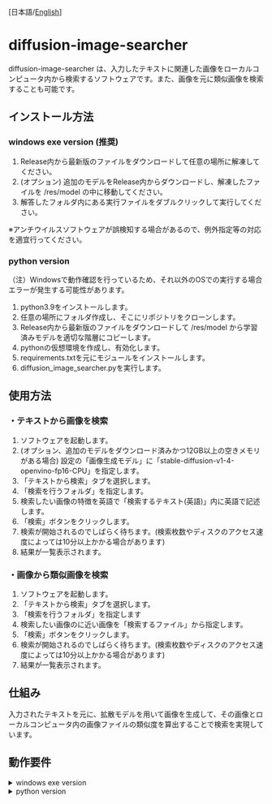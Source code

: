 [日本語/[English](https://github.com/kasys1422/diffusion-image-searcher/blob/main/README_EN.md)]
# diffusion-image-searcher

diffusion-image-searcher は、入力したテキストに関連した画像をローカルコンピュータ内から検索するソフトウェアです。また、画像を元に類似画像を検索することも可能です。

## インストール方法

### windows exe version (推奨)

1. Release内から最新版のファイルをダウンロードして任意の場所に解凍してください。
2. (オプション) 追加のモデルをRelease内からダウンロードし、解凍したファイルを /res/model の中に移動してください。
3. 解答したフォルダ内にある実行ファイルをダブルクリックして実行してください。

※アンチウイルスソフトウェアが誤検知する場合があるので、例外指定等の対応を適宜行ってください。

### python version

（注）Windowsで動作確認を行っているため、それ以外のOSでの実行する場合エラーが発生する可能性があります。

1. python3.9をインストールします。
2. 任意の場所にフォルダ作成し、そこにリポジトリをクローンします。
3. Release内から最新版のファイルをダウンロードして /res/model から学習済みモデルを適切な階層にコピーします。
4. pythonの仮想環境を作成し、有効化します。
5. requirements.txtを元にモジュールをインストールします。
6. diffusion_image_searcher.pyを実行します。

## 使用方法

### ・テキストから画像を検索

1. ソフトウェアを起動します。
2. (オプション、追加のモデルをダウンロード済みかつ12GB以上の空きメモリがある場合) 設定の「画像生成モデル」に「stable-diffusion-v1-4-openvino-fp16-CPU」を指定します。
3. 「テキストから検索」タブを選択します。
4. 「検索を行うフォルダ」を指定します。
5. 検索したい画像の特徴を英語で「検索するテキスト(英語)」内に英語で記述します。
6. 「検索」ボタンをクリックします。
7. 検索が開始されるのでしばらく待ちます。(検索枚数やディスクのアクセス速度によっては10分以上かかる場合があります)
8. 結果が一覧表示されます。

### ・画像から類似画像を検索

1. ソフトウェアを起動します。
2. 「テキストから検索」タブを選択します。
3. 「検索を行うフォルダ」を指定します
4. 検索したい画像のに近い画像を「検索するファイル」から指定します。
5. 「検索」ボタンをクリックします。
6. 検索が開始されるのでしばらく待ちます。(検索枚数やディスクのアクセス速度によっては10分以上かかる場合があります)
7. 結果が一覧表示されます。

## 仕組み

入力されたテキストを元に、拡散モデルを用いて画像を生成して、その画像とローカルコンピュータ内の画像ファイルの類似度を算出することで検索を実現しています。

## 動作要件

<details>
  <summary>
    windows exe version
  </summary>
  <dl>
    <dt>OS</dt>
    <dd>Windows10 もしくは Windows11</dd>
    <dt>CPU</dt>
    <dd>AVX2命令もしくはSSE2命令に対応した4コア以上のx64 CPU（Intel製、2019年以降の製品を推奨） <br>※AVX命令もしくはSSE2命令に対応したCPU</dd>
    <dt>RAM</dt>
    <dd>16GB以上 ※12GB以上</dd>
    <dt>ROM</dt>
    <dd>10GB以上の空き容量</dd>
    <dt>ディスプレイ</dt>
    <dd>拡大率100％で解像度1280x720より広い表示領域</dd>
    ※最低動作要件
  </dl>
</details>

<details>
  <summary>
    python version
  </summary>
  <dl>
    <dt>Python Version</dt>
    <dd>python 3.9</dd>
    <dt>CPU</dt>
    <dd>AVX2命令もしくはSSE2命令に対応した4コア以上のx64 CPU（Intel製、2019年以降の製品を推奨） <br>※AVX命令もしくはSSE2命令に対応したCPU</dd>
    <dt>RAM</dt>
    <dd>16GB以上 ※12GB以上</dd>
    <dt>ROM</dt>
    <dd>10GB以上の空き容量</dd>
    <dt>ディスプレイ</dt>
    <dd>拡大率100％で解像度1280x720より広い表示領域</dd>
    ※最低動作要件
  </dl>
</details>
